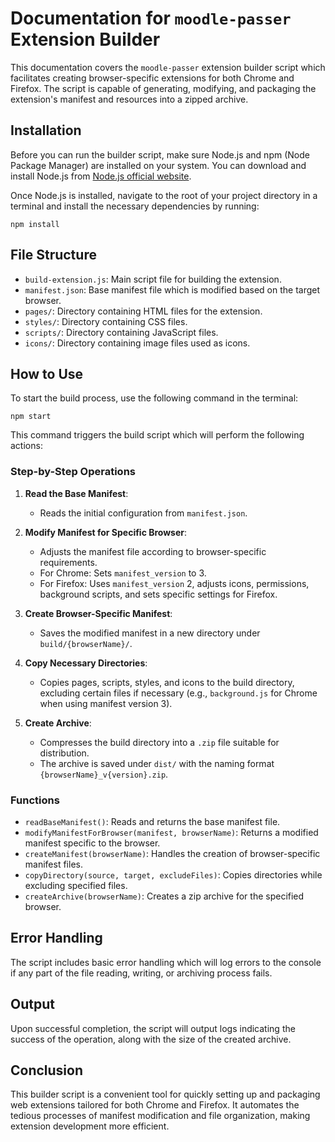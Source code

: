 # Documentation for `moodle-passer` Extension Builder

This documentation covers the `moodle-passer` extension builder script which facilitates creating browser-specific extensions for both Chrome and Firefox. The script is capable of generating, modifying, and packaging the extension's manifest and resources into a zipped archive.

## Installation

Before you can run the builder script, make sure Node.js and npm (Node Package Manager) are installed on your system. You can download and install Node.js from [Node.js official website](https://nodejs.org/).

Once Node.js is installed, navigate to the root of your project directory in a terminal and install the necessary dependencies by running:

```shell
npm install
```

## File Structure

- `build-extension.js`: Main script file for building the extension.
- `manifest.json`: Base manifest file which is modified based on the target browser.
- `pages/`: Directory containing HTML files for the extension.
- `styles/`: Directory containing CSS files.
- `scripts/`: Directory containing JavaScript files.
- `icons/`: Directory containing image files used as icons.

## How to Use

To start the build process, use the following command in the terminal:

```shell
npm start
```

This command triggers the build script which will perform the following actions:

### Step-by-Step Operations

1. **Read the Base Manifest**:
   - Reads the initial configuration from `manifest.json`.

2. **Modify Manifest for Specific Browser**:
   - Adjusts the manifest file according to browser-specific requirements.
   - For Chrome: Sets `manifest_version` to 3.
   - For Firefox: Uses `manifest_version` 2, adjusts icons, permissions, background scripts, and sets specific settings for Firefox.

3. **Create Browser-Specific Manifest**:
   - Saves the modified manifest in a new directory under `build/{browserName}/`.

4. **Copy Necessary Directories**:
   - Copies pages, scripts, styles, and icons to the build directory, excluding certain files if necessary (e.g., `background.js` for Chrome when using manifest version 3).

5. **Create Archive**:
   - Compresses the build directory into a `.zip` file suitable for distribution.
   - The archive is saved under `dist/` with the naming format `{browserName}_v{version}.zip`.

### Functions

- `readBaseManifest()`: Reads and returns the base manifest file.
- `modifyManifestForBrowser(manifest, browserName)`: Returns a modified manifest specific to the browser.
- `createManifest(browserName)`: Handles the creation of browser-specific manifest files.
- `copyDirectory(source, target, excludeFiles)`: Copies directories while excluding specified files.
- `createArchive(browserName)`: Creates a zip archive for the specified browser.

## Error Handling

The script includes basic error handling which will log errors to the console if any part of the file reading, writing, or archiving process fails.

## Output

Upon successful completion, the script will output logs indicating the success of the operation, along with the size of the created archive.

## Conclusion

This builder script is a convenient tool for quickly setting up and packaging web extensions tailored for both Chrome and Firefox. It automates the tedious processes of manifest modification and file organization, making extension development more efficient.